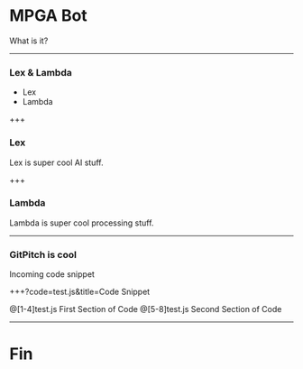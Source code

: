 # MPGA Bot

What is it?

---

### Lex & Lambda

- Lex
- Lambda

+++

### Lex

Lex is super cool AI stuff.

+++

### Lambda

Lambda is super cool processing stuff.

---
### GitPitch is cool

Incoming code snippet

+++?code=test.js&title=Code Snippet

@[1-4]test.js First Section of Code
@[5-8]test.js Second Section of Code

---
# Fin